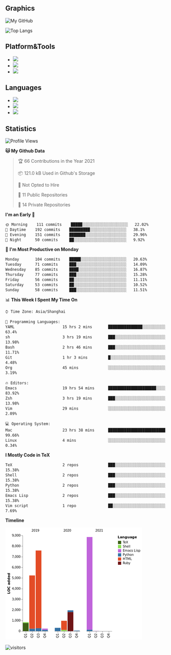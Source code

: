 ## Graphics

![My GitHub](https://github-readme-stats.vercel.app/api?username=SteamedFish&count_private=true&show_icons=true&theme=buefy&include_all_commits=false)

![Top Langs](https://github-readme-stats.vercel.app/api/top-langs/?username=SteamedFish&theme=buefy&hide=ruby&count_private=true&show_icons=true&layout=compact)

## Platform&Tools

* [![](https://img.shields.io/badge/ArchLinux--purple?style=flat-square&logo=ArchLinux)](https://www.archlinux.org/)
* [![](https://img.shields.io/badge/Gentoo-testing-purple?style=flat-square&logo=Gentoo)](https://www.gentoo.org/)
* [![](https://img.shields.io/badge/Doom%20Emacs-28-blue?style=flat-square&logo=Gnu%20emacs&logoColor=white)](https://www.gnu.org/software/emacs/)

## Languages

* [![](https://img.shields.io/badge/-Python-3776AB?style=flat-square&logo=python&logoColor=white)](https://www.python.org/)
* [![](https://img.shields.io/badge/-Bash-00ADD8?style=flat-square&logo=Gnu-bash&logoColor=white)](https://www.gnu.org/software/bash/)
* [![](https://img.shields.io/badge/-Go-00ADD8?style=flat-square&logo=go&logoColor=white)](https://golang.org/)

## Statistics

<!--START_SECTION:waka-->
![Profile Views](http://img.shields.io/badge/Profile%20Views-4-blue)

**🐱 My Github Data** 

> 🏆 66 Contributions in the Year 2021
 > 
> 📦 121.0 kB Used in Github's Storage 
 > 
> 🚫 Not Opted to Hire
 > 
> 📜 11 Public Repositories 
 > 
> 🔑 14 Private Repositories  
 > 
**I'm an Early 🐤** 

```text
🌞 Morning    111 commits    █████░░░░░░░░░░░░░░░░░░░░   22.02% 
🌆 Daytime    192 commits    █████████░░░░░░░░░░░░░░░░   38.1% 
🌃 Evening    151 commits    ███████░░░░░░░░░░░░░░░░░░   29.96% 
🌙 Night      50 commits     ██░░░░░░░░░░░░░░░░░░░░░░░   9.92%

```
📅 **I'm Most Productive on Monday** 

```text
Monday       104 commits    █████░░░░░░░░░░░░░░░░░░░░   20.63% 
Tuesday      71 commits     ███░░░░░░░░░░░░░░░░░░░░░░   14.09% 
Wednesday    85 commits     ████░░░░░░░░░░░░░░░░░░░░░   16.87% 
Thursday     77 commits     ███░░░░░░░░░░░░░░░░░░░░░░   15.28% 
Friday       56 commits     ██░░░░░░░░░░░░░░░░░░░░░░░   11.11% 
Saturday     53 commits     ██░░░░░░░░░░░░░░░░░░░░░░░   10.52% 
Sunday       58 commits     ███░░░░░░░░░░░░░░░░░░░░░░   11.51%

```


📊 **This Week I Spent My Time On** 

```text
⌚︎ Time Zone: Asia/Shanghai

💬 Programming Languages: 
YAML                     15 hrs 2 mins       ███████████████░░░░░░░░░░   63.4% 
sh                       3 hrs 19 mins       ███░░░░░░░░░░░░░░░░░░░░░░   13.98% 
Bash                     2 hrs 46 mins       ███░░░░░░░░░░░░░░░░░░░░░░   11.71% 
Git                      1 hr 3 mins         █░░░░░░░░░░░░░░░░░░░░░░░░   4.48% 
Org                      45 mins             ░░░░░░░░░░░░░░░░░░░░░░░░░   3.19%

🔥 Editors: 
Emacs                    19 hrs 54 mins      █████████████████████░░░░   83.92% 
Zsh                      3 hrs 19 mins       ███░░░░░░░░░░░░░░░░░░░░░░   13.98% 
Vim                      29 mins             ░░░░░░░░░░░░░░░░░░░░░░░░░   2.09%

💻 Operating System: 
Mac                      23 hrs 38 mins      █████████████████████████   99.66% 
Linux                    4 mins              ░░░░░░░░░░░░░░░░░░░░░░░░░   0.34%

```

**I Mostly Code in TeX** 

```text
TeX                      2 repos             ███░░░░░░░░░░░░░░░░░░░░░░   15.38% 
Shell                    2 repos             ███░░░░░░░░░░░░░░░░░░░░░░   15.38% 
Python                   2 repos             ███░░░░░░░░░░░░░░░░░░░░░░   15.38% 
Emacs Lisp               2 repos             ███░░░░░░░░░░░░░░░░░░░░░░   15.38% 
Vim script               1 repo              ██░░░░░░░░░░░░░░░░░░░░░░░   7.69%

```


**Timeline**

![Chart not found](https://raw.githubusercontent.com/SteamedFish/SteamedFish/master/charts/bar_graph.png) 


<!--END_SECTION:waka-->

![visitors](https://visitor-badge.laobi.icu/badge?page_id=SteamedFish.SteamedFish)
